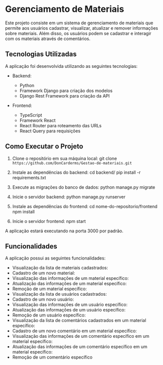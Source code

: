 # Gerenciamento de Materiais

Este projeto consiste em um sistema de gerenciamento de materiais que permite aos usuários cadastrar, visualizar, atualizar e remover informações sobre materiais. Além disso, os usuários podem se cadastrar e interagir com os materiais através de comentários.

## Tecnologias Utilizadas

A aplicação foi desenvolvida utilizando as seguintes tecnologias:

- Backend:

  - Python
  - Framework Django para criação dos modelos
  - Django Rest Framework para criação da API

- Frontend:
  - TypeScript
  - Framework React 
  - React Router para roteamento das URLs
  - React Query para requisições

## Como Executar o Projeto

1. Clone o repositório em sua máquina local:
   git clone `https://github.com/DonCarderms/Gestao-de-materiais.git`

2. Instale as dependências do backend:
   cd backend/
   pip install -r requirements.txt

3. Execute as migrações do banco de dados:
   python manage.py migrate

4. Inicie o servidor backend:
   python manage.py runserver

5. Instale as dependências do frontend:
   cd nome-do-repositorio/frontend
   npm install

6. Inicie o servidor frontend:
   npm start

A aplicação estará executando na porta 3000 por padrão.

## Funcionalidades

A aplicação possui as seguintes funcionalidades:

- Visualização da lista de materiais cadastrados: 
- Cadastro de um novo material: 
- Visualização das informações de um material específico: 
- Atualização das informações de um material específico: 
- Remoção de um material específico:
- Visualização da lista de usuários cadastrados: 
- Cadastro de um novo usuário:
- Visualização das informações de um usuário específico: 
- Atualização das informações de um usuário específico:
- Remoção de um usuário específico:
- Visualização da lista de comentários cadastrados em um material específico: 
- Cadastro de um novo comentário em um material específico: 
- Visualização das informações de um comentário específico em um material específico: 
- Atualização das informações de um comentário específico em um material específico: 
- Remoção de um comentário específico
